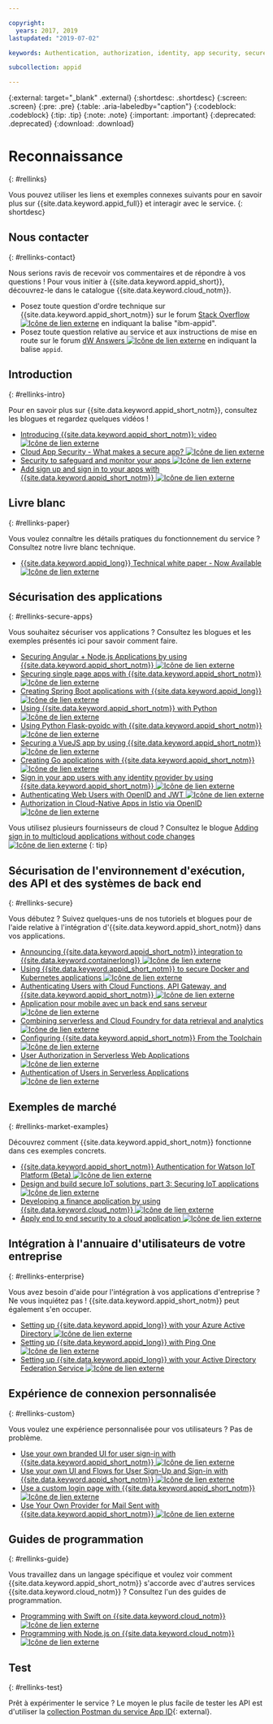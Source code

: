 ```yaml
---

copyright:
  years: 2017, 2019
lastupdated: "2019-07-02"

keywords: Authentication, authorization, identity, app security, secure

subcollection: appid

---
```


{:external: target="_blank" .external}
{:shortdesc: .shortdesc}
{:screen: .screen}
{:pre: .pre}
{:table: .aria-labeledby="caption"}
{:codeblock: .codeblock}
{:tip: .tip}
{:note: .note}
{:important: .important}
{:deprecated: .deprecated}
{:download: .download}


# Reconnaissance
{: #rellinks}

Vous pouvez utiliser les liens et exemples connexes suivants pour en savoir plus sur {{site.data.keyword.appid_full}} et interagir avec le service.
{: shortdesc}

## Nous contacter
{: #rellinks-contact}

Nous serions ravis de recevoir vos commentaires et de répondre à vos questions ! Pour vous initier à {{site.data.keyword.appid_short}}, découvrez-le dans le catalogue {{site.data.keyword.cloud_notm}}.
* Posez toute question d'ordre technique sur {{site.data.keyword.appid_short_notm}} sur le forum <a href="https://stackoverflow.com" target="_blank">Stack Overflow <img src="../../icons/launch-glyph.svg" alt="Icône de lien externe"></a> en indiquant la balise "ibm-appid".
* Posez toute question relative au service et aux instructions de mise en route sur le forum <a href="https://developer.ibm.com" target="_blank">dW Answers <img src="../../icons/launch-glyph.svg" alt="Icône de lien externe"></a> en indiquant la balise `appid`.


## Introduction
{: #rellinks-intro}

Pour en savoir plus sur {{site.data.keyword.appid_short_notm}}, consultez les blogues et regardez quelques vidéos !

* <a href="https://www.youtube.com/watch?v=XlrCjHdK43Q" target="_blank">Introducing {{site.data.keyword.appid_short_notm}}: video<img src="../../icons/launch-glyph.svg" alt="Icône de lien externe"></a>
* <a href="https://www.ibm.com/cloud/blog/cloud-app-security-makes-secure-app" target="_blank">Cloud App Security - What makes a secure app? <img src="../../icons/launch-glyph.svg" alt="Icône de lien externe"></a>
* <a href="https://www.ibm.com/cloud/garage/architectures/securityArchitecture/security-for-application" target="_blank">Security to safeguard and monitor your apps <img src="../../icons/launch-glyph.svg" alt="Icône de lien externe"></a>
* <a href="https://www.youtube.com/watch?v=cDSYNFn4rX8" target="_blank">Add sign up and sign in to your apps with {{site.data.keyword.appid_short_notm}} <img src="../../icons/launch-glyph.svg" alt="Icône de lien externe"></a>



## Livre blanc
{: #rellinks-paper}

Vous voulez connaître les détails pratiques du fonctionnement du service ? Consultez notre livre blanc technique.

* <a href="https://www.ibm.com/cloud/blog/ibm-cloud-app-id-technical-white-paper-now-available" target="_blank">{{site.data.keyword.appid_long}} Technical white paper - Now Available <img src="../../icons/launch-glyph.svg" alt="Icône de lien externe"></a>


## Sécurisation des applications
{: #rellinks-secure-apps}

Vous souhaitez sécuriser vos applications ? Consultez les blogues et les exemples présentés ici pour savoir comment faire.

* <a href="https://www.ibm.com/cloud/blog/securing-angularnode-js-applications-using-app-id" target="_blank">Securing Angular + Node.js Applications by using {{site.data.keyword.appid_short_notm}} <img src="../../icons/launch-glyph.svg" alt="Icône de lien externe"></a>
* <a href="https://www.ibm.com/cloud/blog/securing-single-page-apps-app-id-service" target="_blank">Securing single page apps with {{site.data.keyword.appid_short_notm}} <img src="../../icons/launch-glyph.svg" alt="Icône de lien externe"></a>
* <a href="https://www.ibm.com/cloud/blog/creating-spring-boot-applications-app-id" target="_blank">Creating Spring Boot applications with {{site.data.keyword.appid_long}} <img src="../../icons/launch-glyph.svg" alt="Icône de lien externe"></a>
* <a href="https://github.com/mnsn/appid-python-flask-example" target="_blank">Using {{site.data.keyword.appid_short_notm}} with Python <img src="../../icons/launch-glyph.svg" alt="Icône de lien externe"></a>
* <a href="https://github.com/IBM-Cloud/github-traffic-stats" target="_blank">Using Python Flask-pyoidc with {{site.data.keyword.appid_short_notm}} <img src="../../icons/launch-glyph.svg" alt="Icône de lien externe"></a>
* <a href="https://github.com/ibmets/appid-vue-client" target="_blank">Securing a VueJS app by using {{site.data.keyword.appid_short_notm}} <img src="../../icons/launch-glyph.svg" alt="Icône de lien externe"></a>
* <a href="https://www.ibm.com/cloud/blog/creating-go-applications-with-app-id" target="_blank">Creating Go applications with {{site.data.keyword.appid_short_notm}} <img src="../../icons/launch-glyph.svg" alt="Icône de lien externe"></a>
* <a href="https://www.ibm.com/cloud/blog/app-id-integrate-custom-identity" target="_blank">Sign in your app users with any identity provider by using {{site.data.keyword.appid_short_notm}} <img src="../../icons/launch-glyph.svg" alt="Icône de lien externe"></a>
* <a href="http://heidloff.net/article/authenticating-web-users-openid-connect-jwt/" target="_blank">Authenticating Web Users with OpenID and JWT <img src="../../icons/launch-glyph.svg" alt="Icône de lien externe"></a>
* <a href="http://heidloff.net/article/authentication-authorization-openid-connect-istio" target="_blank">Authorization in Cloud-Native Apps in Istio via OpenID <img src="../../icons/launch-glyph.svg" alt="Icône de lien externe"></a>



Vous utilisez plusieurs fournisseurs de cloud ? Consultez le blogue <a href="https://www.ibm.com/cloud/blog/adding-sign-in-to-multicloud-applications-without-code-changes" target="_blank">Adding sign in to multicloud applications without code changes <img src="../../icons/launch-glyph.svg" alt="Icône de lien externe"></a>
{: tip}



## Sécurisation de l'environnement d'exécution, des API et des systèmes de back end
{: #rellinks-secure}

Vous débutez ? Suivez quelques-uns de nos tutoriels et blogues pour de l'aide relative à l'intégration d'{{site.data.keyword.appid_short_notm}} dans vos applications.

* <a href="https://www.ibm.com/cloud/blog/announcing-app-id-integration-ibm-cloud-kubernetes-service" target="_blank">Announcing {{site.data.keyword.appid_short_notm}} integration to {{site.data.keyword.containerlong}} <img src="../../icons/launch-glyph.svg" alt="Icône de lien externe"></a>
* <a href="https://www.ibm.com/cloud/blog/using-app-id-secure-docker-kubernetes-applications" target="_blank">Using {{site.data.keyword.appid_short_notm}} to secure Docker and Kubernetes applications <img src="../../icons/launch-glyph.svg" alt="Icône de lien externe"></a>
* <a href="https://www.ibm.com/cloud/blog/authenticating-users-with-cloud-functions-api-gateway-and-app-id" target="_blank">Authenticating Users with Cloud Functions, API Gateway, and {{site.data.keyword.appid_short_notm}} <img src="../../icons/launch-glyph.svg" alt="Icône de lien externe"></a>
* <a href="/docs/tutorials?topic=solution-tutorials-serverless-mobile-backend#serverless-mobile-backend" target="_blank">Application pour mobile avec un back end sans serveur<img src="../../icons/launch-glyph.svg" alt="Icône de lien externe"></a>
* <a href="/docs/tutorials?topic=solution-tutorials-serverless-github-traffic-analytics#serverless-github-traffic-analytics" target="_blank">Combining serverless and Cloud Foundry for data retrieval and analytics <img src="../../icons/launch-glyph.svg" alt="Icône de lien externe"></a>
* <a href="https://www.ibm.com/cloud/blog/how-to-configure-ibm-cloud-app-id-from-the-toolchain" target="_blank">Configuring {{site.data.keyword.appid_short_notm}} From the Toolchain <img src="../../icons/launch-glyph.svg" alt="Icône de lien externe"></a>
* <a href="http://heidloff.net/article/user-authorization-serverless-web-applications-openwhisk" target="_blank">User Authorization in Serverless Web Applications <img src="../../icons/launch-glyph.svg" alt="Icône de lien externe"></a>
* <a href="http://heidloff.net/article/user-authentication-serverless-openwhisk" target="_blank">Authentication of Users in Serverless Applications <img src="../../icons/launch-glyph.svg" alt="Icône de lien externe"></a>



## Exemples de marché
{: #rellinks-market-examples}

Découvrez comment {{site.data.keyword.appid_short_notm}} fonctionne dans ces exemples concrets.

* <a href="https://www.ibm.com/support/knowledgecenter/SSQP8H/iot/platform/reference/security/app_id.html" target="_blank">{{site.data.keyword.appid_short_notm}} Authentication for Watson IoT Platform (Beta) <img src="../../icons/launch-glyph.svg" alt="Icône de lien externe"></a>
* <a href="https://developer.ibm.com/articles/iot-trs-secure-iot-solutions3/" target="_blank">Design and build secure IoT solutions, part 3: Securing IoT applications <img src="../../icons/launch-glyph.svg" alt="Icône de lien externe"></a>
* <a href="https://www.ibm.com/cloud/blog/developing-finance-application-using-ibm-cloud" target="_blank">Developing a finance application by using {{site.data.keyword.cloud_notm}} <img src="../../icons/launch-glyph.svg" alt="Icône de lien externe"></a>
* <a href="/docs/tutorials?topic=solution-tutorials-cloud-e2e-security#cloud-e2e-security" target="_blank">Apply end to end security to a cloud application <img src="../../icons/launch-glyph.svg" alt="Icône de lien externe"></a>


## Intégration à l'annuaire d'utilisateurs de votre entreprise
{: #rellinks-enterprise}

Vous avez besoin d'aide pour l'intégration à vos applications d'entreprise ? Ne vous inquiétez pas ! {{site.data.keyword.appid_short_notm}} peut également s'en occuper.

* <a href="https://www.ibm.com/cloud/blog/setting-ibm-cloud-app-id-azure-active-directory" target="_blank">Setting up {{site.data.keyword.appid_long}} with your Azure Active Directory <img src="../../icons/launch-glyph.svg" alt="Icône de lien externe"></a>
* <a href="https://www.ibm.com/cloud/blog/setting-ibm-cloud-app-id-ping-one" target="_blank">Setting up {{site.data.keyword.appid_long}} with Ping One <img src="../../icons/launch-glyph.svg" alt="Icône de lien externe"></a>
* <a href="https://www.ibm.com/cloud/blog/setting-ibm-cloud-app-id-active-directory-federation-service" target="_blank">Setting up {{site.data.keyword.appid_long}} with your Active Directory Federation Service <img src="../../icons/launch-glyph.svg" alt="Icône de lien externe"></a>


## Expérience de connexion personnalisée
{: #rellinks-custom}

Vous voulez une expérience personnalisée pour vos utilisateurs ? Pas de problème.

* <a href="https://www.ibm.com/cloud/blog/use-branded-ui-user-sign-app-id" target="_blank">Use your own branded UI for user sign-in with {{site.data.keyword.appid_short_notm}} <img src="../../icons/launch-glyph.svg" alt="Icône de lien externe"></a>
* <a href="https://www.ibm.com/cloud/blog/use-ui-flows-user-sign-sign-app-id" target="_blank">Use your own UI and Flows for User Sign-Up and Sign-in with {{site.data.keyword.appid_short_notm}} <img src="../../icons/launch-glyph.svg" alt="Icône de lien externe"></a>
* <a href="https://www.ibm.com/cloud/blog/custom-login-page-app-id-integration" target="_blank">Use a custom login page with {{site.data.keyword.appid_short_notm}} <img src="../../icons/launch-glyph.svg" alt="Icône de lien externe"></a>
* <a href="https://www.ibm.com/cloud/blog/use-ibm-cloud-app-id-and-your-email-provider-to-brand-mails-sent-to-app-users" target="_blank">Use Your Own Provider for Mail Sent with {{site.data.keyword.appid_short_notm}} <img src="../../icons/launch-glyph.svg" alt="Icône de lien externe"></a>

## Guides de programmation
{: #rellinks-guide}

Vous travaillez dans un langage spécifique et voulez voir comment {{site.data.keyword.appid_short_notm}} s'accorde avec d'autres services {{site.data.keyword.cloud_notm}} ? Consultez l'un des guides de programmation.

* <a href="/docs/swift?topic=swift-getting-started" target="_blank">Programming with Swift on {{site.data.keyword.cloud_notm}} <img src="../../icons/launch-glyph.svg" alt="Icône de lien externe"></a>
* <a href="/docs/node?topic=nodejs-getting-started" target="_blank">Programming with Node.js on {{site.data.keyword.cloud_notm}} <img src="../../icons/launch-glyph.svg" alt="Icône de lien externe"></a>


## Test
{: #rellinks-test}

Prêt à expérimenter le service ? Le moyen le plus facile de tester les API est d'utiliser la [collection Postman du service App ID](https://github.com/ibm-cloud-security/appid-postman){: external}.
